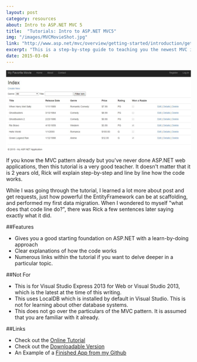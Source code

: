 ```yaml
---
layout: post
category: resources
about: Intro to ASP.NET MVC 5
title:  "Tutorials: Intro to ASP.NET MVC5"
img: "/images/MVCMovieShot.jpg"
link: "http://www.asp.net/mvc/overview/getting-started/introduction/getting-started"
excerpt: "This is a step-by-step guide to teaching you the newest MVC implementation in the ASP.NET web application made by Rick Anderson back in 2013."
date: 2015-03-04
---
```

![Web Image](/images/MVCMovieShot.jpg "Completed web app")

If you know the MVC pattern already but you've never done ASP.NET web applications, then this tutorial is a very good teacher. It doesn't matter that it is 2 years old, Rick will explain step-by-step and line by line how the code works.

While I was going through the tutorial, I learned a lot more about post and get requests, just how powerful the EntityFramework can be at scaffolding, and performed my first data migration. When I wondered to myself "what does that code line do?", there was Rick a few sentences later saying exactly what it did.

##Features
- Gives you a good starting foundation on ASP.NET with a learn-by-doing approach
- Clear explanations of how the code works
- Numerous links within the tutorial if you want to delve deeper in a particular topic.

##Not For
- This is for Visual Studio Express 2013 for Web or Visual Studio 2013, which is the latest at the time of this writing.
- This uses LocalDB which is installed by default in Visual Studio. This is not for learning about other database systems.
- This does not go over the particulars of the MVC pattern. It is assumed that you are familiar with it already.

##Links
- Check out the [Online Tutorial](http://www.asp.net/mvc/overview/getting-started/introduction/getting-started)
- Check out the [Downloadable Version](https://code.msdn.microsoft.com/Getting-Started-with-91a65652)
- An Example of a [Finished App from my Github](https://github.com/SondaSengupta/MVCMovies)
